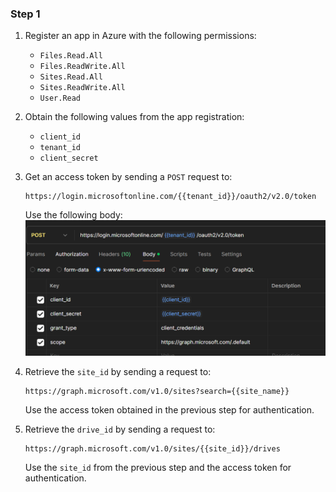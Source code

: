 ### Step 1

1. Register an app in Azure with the following permissions:
   - `Files.Read.All`
   - `Files.ReadWrite.All`
   - `Sites.Read.All`
   - `Sites.ReadWrite.All`
   - `User.Read`

2. Obtain the following values from the app registration:
   - `client_id`
   - `tenant_id`
   - `client_secret`

3. Get an access token by sending a `POST` request to:
   ```
   https://login.microsoftonline.com/{{tenant_id}}/oauth2/v2.0/token
   ```
   Use the following body:
   ![img.png](img.png)

4. Retrieve the `site_id` by sending a request to:
   ```
   https://graph.microsoft.com/v1.0/sites?search={{site_name}}
   ```
   Use the access token obtained in the previous step for authentication.

5. Retrieve the `drive_id` by sending a request to:
   ```
   https://graph.microsoft.com/v1.0/sites/{{site_id}}/drives
   ```
   Use the `site_id` from the previous step and the access token for authentication.